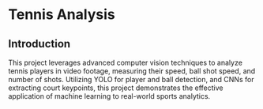 # Tennis Analysis

## Introduction
This project leverages advanced computer vision techniques to analyze tennis players in video footage, measuring their speed, ball shot speed, and number of shots. Utilizing YOLO for player and ball detection, and CNNs for extracting court keypoints, this project demonstrates the effective application of machine learning to real-world sports analytics.